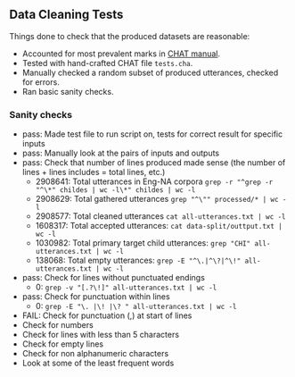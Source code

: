 ## Data Cleaning Tests

Things done to check that the produced datasets are reasonable:

* Accounted for most prevalent marks in [CHAT manual](https://talkbank.org/manuals/CHAT.pdf). 
* Tested with hand-crafted CHAT file `tests.cha`. 
* Manually checked a random subset of produced utterances, checked for errors. 
* Ran basic sanity checks. 


### Sanity checks

- pass: Made test file to run script on, tests for correct result for specific inputs
- pass: Manually look at the pairs of inputs and outputs
- pass: Check that number of lines produced made sense (the number of lines + lines includes = total lines, etc.)
  - 2908641: Total utterances in Eng-NA corpora `grep -r "^grep -r "^\*" childes | wc -l\*" childes | wc -l` 
  - 2908629: Total gathered utterances `grep "^\"" processed/* | wc -l`
  - 2908577: Total cleaned utterances `cat all-utterances.txt | wc -l`
  - 1608317: Total accepted utterances: `cat data-split/outtput.txt | wc -l`
  - 1030982: Total primary target child utterances: `grep "CHI" all-utterances.txt | wc -l`
  - 138068: Total empty utterances: `grep -E "^\.|^\?|^\!" all-utterances.txt | wc -l`
- pass: Check for lines without punctuated endings
  - 0: `grep -v "[.?\!]" all-utterances.txt | wc -l`
- pass: Check for punctuation within lines
  - 0: `grep -E "\. |\! |\? " all-utterances.txt | wc -l`
- FAIL: Check for punctuation (,) at start of lines
- Check for numbers
- Check for lines with less than 5 characters
- Check for empty lines
- Check for non alphanumeric characters
- Look at some of the least frequent words


